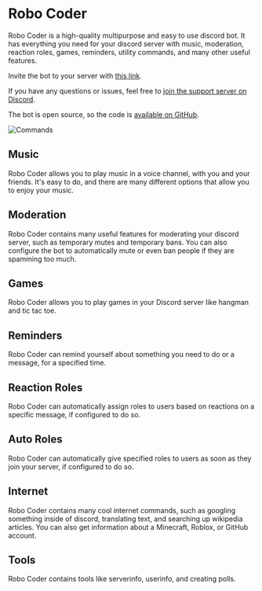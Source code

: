 # Robo Coder
Robo Coder is a high-quality multipurpose and easy to use discord bot. It has everything you need for your discord server with music, moderation, reaction roles, games, reminders, utility commands, and many other useful features.

Invite the bot to your server with [this link](https://discord.com/oauth2/authorize?client_id=639607732202110977&scope=bot+applications.commands&permissions=4566936822).

If you have any questions or issues, feel free to [join the support server on Discord](https://discord.gg/6jQpPeEtQM).

The bot is open source, so the code is [available on GitHub](https://github.com/ilovetocode2019/Robo-Coder).

![Commands](https://raw.githubusercontent.com/ilovetocode2019/Robo-Coder/master/assets/commands.gif)

## Music
Robo Coder allows you to play music in a voice channel, with you and your friends. It's easy to do, and there are many different options that allow you to enjoy your music.

## Moderation
Robo Coder contains many useful features for moderating your discord server, such as temporary mutes and temporary bans. You can also configure the bot to automatically mute or even ban people if they are spamming too much.

## Games
Robo Coder allows you to play games in your Discord server like hangman and tic tac toe.

## Reminders
Robo Coder can remind yourself about something you need to do or a message, for a specified time.

## Reaction Roles
Robo Coder can automatically assign roles to users based on reactions on a specific message, if configured to do so.

## Auto Roles
Robo Coder can automatically give specified roles to users as soon as they join your server, if configured to do so.

## Internet
Robo Coder contains many cool internet commands, such as googling something inside of discord, translating text, and searching up wikipedia articles. You can also get information about a Minecraft, Roblox, or GitHub account.

## Tools
Robo Coder contains tools like serverinfo, userinfo, and creating polls.
